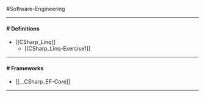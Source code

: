 #Software-Engineering 

---
#### # Definitions
- [[CSharp_Linq]]
	- [[CSharp_Linq-Exercise1]]
---
#### # Frameworks
- [[__CSharp_EF-Core]]
---


